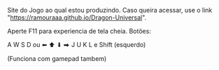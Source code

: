 Site do Jogo ao qual estou produzindo.
Caso queira acessar, use o link "https://ramouraaa.github.io/Dragon-Universal".

Aperte F11 para experiencia de tela cheia.
Botões:

A W S D ou ⬅ ⬆ ⬇ ⮕
J U K L e Shift (esquerdo)

(Funciona com gamepad tambem)
